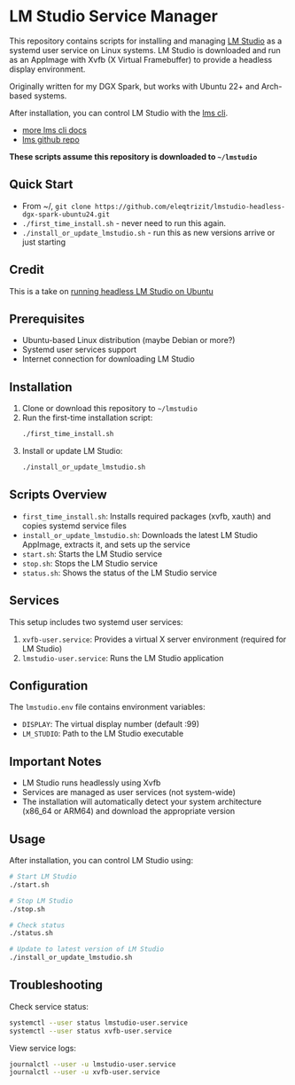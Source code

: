 # LM Studio Service Manager

This repository contains scripts for installing and managing [LM Studio](https://lmstudio.ai/) as a systemd user service on Linux systems. LM Studio is downloaded and run as an AppImage with Xvfb (X Virtual Framebuffer) to provide a headless display environment.

Originally written for my DGX Spark, but works with Ubuntu 22+ and Arch-based systems.

After installation, you can control LM Studio with the [lms cli](https://lmstudio.ai/docs/cli).

+ [more lms cli docs](https://lmstudio.ai/blog/lms)
+ [lms github repo](https://github.com/lmstudio-ai/lms)

**These scripts assume this repository is downloaded to `~/lmstudio`**

## Quick Start

- From ~/, `git clone https://github.com/eleqtrizit/lmstudio-headless-dgx-spark-ubuntu24.git`
- `./first_time_install.sh` - never need to run this again.
- `./install_or_update_lmstudio.sh` - run this as new versions arrive or just starting

## Credit
This is a take on [running headless LM Studio on Ubuntu](https://run.tournament.org.il/running-headless-lm-studio-on-ubuntu/)

## Prerequisites

- Ubuntu-based Linux distribution (maybe Debian or more?)
- Systemd user services support
- Internet connection for downloading LM Studio

## Installation

1. Clone or download this repository to `~/lmstudio`
2. Run the first-time installation script:
   ```bash
   ./first_time_install.sh
   ```
3. Install or update LM Studio:
   ```bash
   ./install_or_update_lmstudio.sh
   ```

## Scripts Overview

- `first_time_install.sh`: Installs required packages (xvfb, xauth) and copies systemd service files
- `install_or_update_lmstudio.sh`: Downloads the latest LM Studio AppImage, extracts it, and sets up the service
- `start.sh`: Starts the LM Studio service
- `stop.sh`: Stops the LM Studio service
- `status.sh`: Shows the status of the LM Studio service

## Services

This setup includes two systemd user services:

1. `xvfb-user.service`: Provides a virtual X server environment (required for LM Studio)
2. `lmstudio-user.service`: Runs the LM Studio application

## Configuration

The `lmstudio.env` file contains environment variables:
- `DISPLAY`: The virtual display number (default :99)
- `LM_STUDIO`: Path to the LM Studio executable

## Important Notes


- LM Studio runs headlessly using Xvfb
- Services are managed as user services (not system-wide)
- The installation will automatically detect your system architecture (x86_64 or ARM64) and download the appropriate version

## Usage

After installation, you can control LM Studio using:
```bash
# Start LM Studio
./start.sh

# Stop LM Studio
./stop.sh

# Check status
./status.sh

# Update to latest version of LM Studio
./install_or_update_lmstudio.sh
```

## Troubleshooting

Check service status:
```bash
systemctl --user status lmstudio-user.service
systemctl --user status xvfb-user.service
```

View service logs:
```bash
journalctl --user -u lmstudio-user.service
journalctl --user -u xvfb-user.service
```
